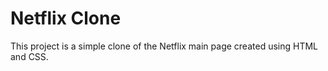 # Netflix Clone

This project is a simple clone of the Netflix main page created using HTML and CSS.

